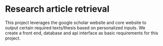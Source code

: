 # Research article retrieval
This project leverages the google scholar website and core website to output certain required texts/thesis based on personalized inputs. We create a front end, database and api interface as basic requirements for this project.
